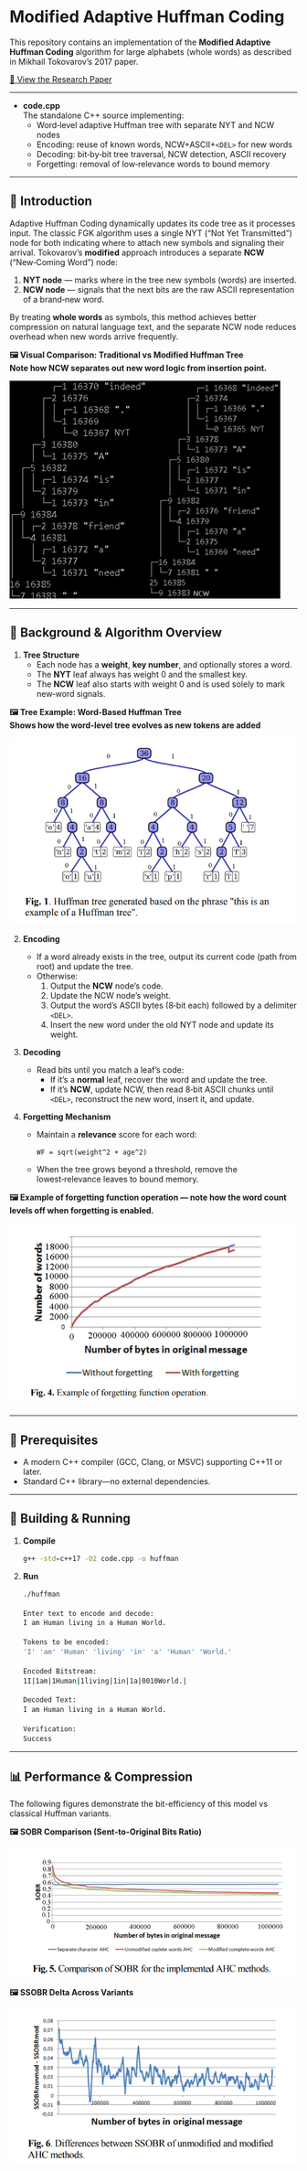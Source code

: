 # Modified Adaptive Huffman Coding

This repository contains an implementation of the **Modified Adaptive Huffman Coding** algorithm for large alphabets (whole words) as described in Mikhail Tokovarov’s 2017 paper. 

[📄 View the Research Paper](docs/paper.pdf)

---


- **code.cpp**  
  The standalone C++ source implementing:
  - Word‑level adaptive Huffman tree with separate NYT and NCW nodes  
  - Encoding: reuse of known words, NCW+ASCII+`<DEL>` for new words  
  - Decoding: bit‑by‑bit tree traversal, NCW detection, ASCII recovery  
  - Forgetting: removal of low‑relevance words to bound memory  

  
---

## 📝 Introduction

Adaptive Huffman Coding dynamically updates its code tree as it processes input. The classic FGK algorithm uses a single NYT (“Not Yet Transmitted”) node for both indicating where to attach new symbols and signaling their arrival. Tokovarov’s **modified** approach introduces a separate **NCW** (“New‑Coming Word”) node:

1. **NYT node** — marks where in the tree new symbols (words) are inserted.  
2. **NCW node** — signals that the next bits are the raw ASCII representation of a brand‑new word.  

By treating **whole words** as symbols, this method achieves better compression on natural language text, and the separate NCW node reduces overhead when new words arrive frequently.

**🖼️ Visual Comparison: Traditional vs Modified Huffman Tree<br>
Note how NCW separates out new word logic from insertion point.**

![Figure 3: Modified vs Unmodified Word‑Level Tree](docs/figure3.png)  

---

## 📖 Background & Algorithm Overview

1. **Tree Structure**  
   - Each node has a **weight**, **key number**, and optionally stores a word.  
   - The **NYT** leaf always has weight 0 and the smallest key.  
   - The **NCW** leaf also starts with weight 0 and is used solely to mark new‑word signals.
  
**🖼️ Tree Example: Word-Based Huffman Tree<br>
Shows how the word-level tree evolves as new tokens are added**

![Figure 1: Example Huffman Tree](docs/figure1.png)  

2. **Encoding**  
   - If a word already exists in the tree, output its current code (path from root) and update the tree.  
   - Otherwise:
     1. Output the **NCW** node’s code.  
     2. Update the NCW node’s weight.  
     3. Output the word’s ASCII bytes (8‑bit each) followed by a delimiter `<DEL>`.  
     4. Insert the new word under the old NYT node and update its weight.  

3. **Decoding**  
   - Read bits until you match a leaf’s code:
     - If it’s a **normal** leaf, recover the word and update the tree.  
     - If it’s **NCW**, update NCW, then read 8‑bit ASCII chunks until `<DEL>`, reconstruct the new word, insert it, and update.  

4. **Forgetting Mechanism**  
   - Maintain a **relevance** score for each word:  
     ```text
     WF = sqrt(weight^2 + age^2)
     ```
   - When the tree grows beyond a threshold, remove the lowest‑relevance leaves to bound memory.

  **🖼️ Example of forgetting function operation — note how the word count levels off when forgetting is enabled.**
  
  ![Figure 4: Forgetting Mechanism Comparison](docs/figure4.png)  

---

## 🔧 Prerequisites

- A modern C++ compiler (GCC, Clang, or MSVC) supporting C++11 or later.  
- Standard C++ library—no external dependencies.

---

## 🚀 Building & Running

1. **Compile**

      ```bash
   g++ -std=c++17 -O2 code.cpp -o huffman

2. **Run**

      ```bash
      ./huffman

      Enter text to encode and decode:
      I am Human living in a Human World.

      Tokens to be encoded:
      'I' 'am' 'Human' 'living' 'in' 'a' 'Human' 'World.'

      Encoded Bitstream:
      1I|1am|1Human|1living|1in|1a|0010World.|

      Decoded Text:
      I am Human living in a Human World.

      Verification:
      Success

---

## 📊 Performance & Compression

The following figures demonstrate the bit-efficiency of this model vs classical Huffman variants.


**🖼️ SOBR Comparison (Sent-to-Original Bits Ratio)**

![Figure 5: SOBR Comparison](docs/figure5.png)

**🖼️ SSOBR Delta Across Variants**

![Figure 6: SSOBR Differences](docs/figure6.png)
